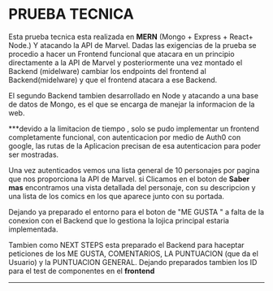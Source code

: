 # PRUEBA TECNICA 

Esta prueba tecnica esta realizada en **MERN** (Mongo + Express + React+ Node.) Y atacando la API de Marvel.  Dadas las exigencias de la prueba se procedio a hacer un Frontend funcional que atacara en un principio directamente a la API de Marvel y posteriormente una vez montado el Backend (midelware) cambiar los endpoints del frontend al Backend(midelware) y que el frontend atacara a ese Backend.

El segundo Backend tambien desarrollado en Node y atacando a una base de datos de Mongo, es el que se encarga de manejar la informacion de la web.

***devido a la limitacion de tiempo , solo se pudo implementar un frontend completamente funcional, con autenticacion por medio de Auth0 con google, las rutas de la Aplicacion precisan de esa autenticacion para poder ser mostradas.

Una vez autenticados vemos una lista general de 10 personajes por pagina  que nos proporciona la API de Marvel. si Clicamos en el boton de 
**Saber mas** encontramos una vista detallada del personaje, con su descripcion y una lista de los comics en los que aparece junto con su portada.

Dejando ya preparado el entorno para el boton de "ME GUSTA " a falta de la conexion con el Backend que lo gestiona la lojica principal estaria implementada.

Tambien como NEXT STEPS esta preparado el Backend para haceptar peticiones de los ME GUSTA, COMENTARIOS, LA PUNTUACION (que da el Usuario) y la PUNTUACION GENERAL.
Dejando preparados tambien los ID para el test de componentes en el **frontend**


 ***
